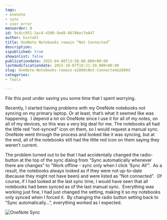 ```yaml
---
tags:
- onenote
- sync
- user error
menuorder: 0
id: 9cdcc051-3acd-4300-9ad8-86786ec7e647
author: bsstahl
title: OneNote Notebooks remain “Not Connected”
description: 
ispublished: true
showinlist: false
publicationdate: 2015-04-08T13:58:00.000+00:00
lastmodificationdate: 2015-10-07T18:21:39.000+00:00
slug: OneNote-Notebooks-remain-e2809cNot-Connectede2809d
categories:
- Tools

---
```

File this post under saving you some time that I spent worrying.

Recently, I started having problems with my OneNote notebooks not syncing on my primary laptop. Or at least, that’s what it seemed like was happening.  I depend a lot on OneNote since I use it for all of my notes, on all of my devices, so this was a very big deal for me. The notebooks all had the little red “not-synced” icon on them, so I would request a manual sync.  OneNote went through the process and looked like it was syncing, but at the end, all of the notebooks still had the little red icon on them saying they weren’t current.

The problem turned out to be that I had accidentally changed the radio-button at the top of the sync dialog from “Sync automatically whenever there are changes” to “Work offline - sync only when I click ‘Sync All’”.  As a result, the notebooks always looked as if they were not up-to-date (because they might not have been) and were listed as “Not connected”.  Of course, if I had looked at the last sync time, I would have seen that all notebooks had been synced as of the last manual sync.  Everything was working just fine, I had just changed the setting, making it so my notebooks only synced when I forced it.  By changing the radio button setting back to “Sync automatically…”, everything worked as I expected.

![OneNote Sync]({PathToRoot}/Images/OneNote%20Sync_thumb.png)